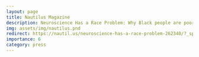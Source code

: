 ```yaml
---
layout: page
title: Nautilus Magazine
description: Neuroscience Has a Race Problem: Why Black people are poorly represented in neuroimaging studies—and how science can do better.
img: assets/img/nautilus.pnd
redirect: https://nautil.us/neuroscience-has-a-race-problem-262340/?_sp=ac42ac16-45d4-4cc3-87a9-f55d09b92962.1676508179518
importance: 6
category: press
---
```


